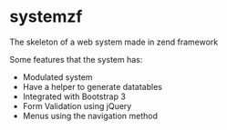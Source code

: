 # systemzf
The skeleton of a web system made in zend framework

Some features that the system has:
- Modulated system
- Have a helper to generate datatables
- Integrated with Bootstrap 3
- Form Validation using jQuery
- Menus using the navigation method
